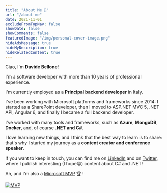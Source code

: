 ```yaml
---
title: "About Me 🧑"
url: "/about-me"
date: 2021-11-01
excludeFromTopNav: false
showDate: false
showComments: false
featuredImage: "/img/personal-cover-image.png"
hideAdsMessage: true
hideMyDescription: true
hideRelatedContent: true
---
```


Ciao, I'm **Davide Bellone**!

I'm a software developer with more than 10 years of professional experience.

I'm currently employed as a **Principal backend developer** in Italy.

I've been working with Microsoft platforms and frameworks since 2014: I started as a SharePoint developer, then I moved to ASP.NET MVC 5, .NET API, Angular 6, and finally I became a full backend developer.

I've worked with many tools and frameworks, such as **Azure**, **MongoDB**, **Docker**, and, of course **.NET and C#**.

I love learning new things, and I think that the best way to learn is to share: that's why I started my journey as a **content creator and conference speaker**.

If you want to keep in touch, you can find me on [LinkedIn](https://www.linkedin.com/in/bellonedavide/) and on [Twitter](https://twitter.com/BelloneDavide), where I publish interesting (I hope😁) content about C# and .NET!

Ah, and I'm also a [Microsoft MVP](https://mvp.microsoft.com/en-us/PublicProfile/5005077?fullName=Davide%20Bellone) 🏆 !

[![MVP](https://www.code4it.dev/img/MVP_badge.png)](https://mvp.microsoft.com/en-us/PublicProfile/5005077?fullName=Davide%20Bellone)
